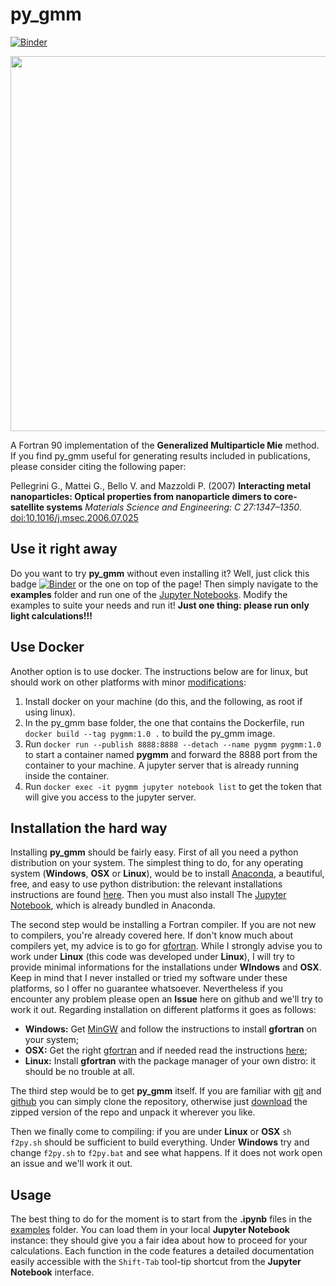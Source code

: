 # py_gmm

[![Binder](http://mybinder.org/badge.svg)](http://mybinder.org/repo/gevero/py_gmm)

<img src="https://github.com/gevero/py_gmm/blob/master/images/array.png" width="600">

A Fortran 90 implementation of the **Generalized Multiparticle Mie** method. If you find py_gmm useful for generating results included in publications, please consider citing the following paper:

Pellegrini G., Mattei G., Bello V. and Mazzoldi P. (2007) **Interacting metal nanoparticles: Optical properties from nanoparticle dimers to core-satellite systems** *Materials Science and Engineering: C 27:1347–1350*. [doi:10.1016/j.msec.2006.07.025](http://dx.doi.org/10.1016/j.msec.2006.07.025)

## Use it right away

Do you want to try **py_gmm** without even installing it? Well, just click this badge [![Binder](http://mybinder.org/badge.svg)](http://mybinder.org/repo/gevero/py_gmm) or the one on top of the page! Then simply navigate to the **examples** folder and run one of the [Jupyter Notebooks](http://ipython.org/notebook.html). Modify the examples to suite your needs and run it! **Just one thing: please run only light calculations!!!** 

## Use Docker

Another option is to use docker. The instructions below are for linux, but should work on other platforms with minor [modifications](https://docs.docker.com/get-started/):

1. Install docker on your machine (do this, and the following, as root if using linux).
2. In the py_gmm base folder, the one that contains the Dockerfile, run `docker build --tag pygmm:1.0 .` to build the py_gmm image.
3. Run `docker run --publish 8888:8888 --detach --name pygmm pygmm:1.0` to start a container named **pygmm** and forward the 8888 port from the container to your machine. A jupyter server that is already running inside the container.
4. Run `docker exec -it pygmm jupyter notebook list` to get the token that will give you access to the jupyter server.

## Installation the hard way

Installing **py_gmm** should be fairly easy. First of all you need a python distribution on your system. The simplest thing to do, for any operating system (**Windows**, **OSX** or **Linux**), would be to install [Anaconda](https://store.continuum.io/cshop/anaconda/), a beautiful, free, and easy to use python distribution: the relevant installations instructions are found [here](http://docs.continuum.io/anaconda/install.html). Then you must also install The [Jupyter Notebook](http://ipython.org/notebook.html), which is already bundled in Anaconda.

The second step would be installing a Fortran compiler. If you are not new to compilers, you're already covered here. If don't know much about compilers yet, my advice is to go for [gfortran](https://gcc.gnu.org/wiki/GFortran). While I strongly advise you to work under **Linux** (this code was developed under **Linux**), I will try to provide minimal informations for the installations under **WIndows** and **OSX**. Keep in mind that I never installed or tried my software under these platforms, so I offer no guarantee whatsoever. Nevertheless if you encounter any problem please open an **Issue** here on github and we'll try to work it out. Regarding installation on different platforms it goes as follows:

* **Windows:** Get [MinGW](http://www.mingw.org/wiki/howto_install_the_mingw_gcc_compiler_suite) and follow the instructions to install **gfortran** on your system;
* **OSX:** Get the right [gfortran](https://gcc.gnu.org/wiki/GFortranBinaries#MacOS) and if needed read the instructions [here](https://gcc.gnu.org/wiki/GFortranBinariesMacOS);
* **Linux:** Install **gfortran** with the package manager of your own distro: it should be no trouble at all.

The third step would be to get **py_gmm** itself. If you are familiar with [git](http://git-scm.com/) and [github](https://github.com/) you can simply clone the repository, otherwise just [download](https://github.com/gevero/py_gmm/archive/master.zip) the zipped version of the repo and unpack it wherever you like.

Then we finally come to compiling: if you are under **Linux** or **OSX** `sh f2py.sh` should be sufficient to build everything. Under **Windows** try and change `f2py.sh` to `f2py.bat` and see what happens. If it does not work open an issue and we'll work it out.

## Usage

The best thing to do for the moment is to start from the **.ipynb** files in the [examples](https://github.com/gevero/py_gmm/tree/master/examples) folder. You can load them in your local **Jupyter Notebook** instance: they should give you a fair idea about how to proceed for your calculations. Each function in the code features a detailed documentation easily accessible with the `Shift-Tab` tool-tip shortcut from the **Jupyter Notebook** interface.
